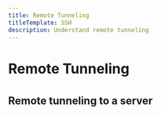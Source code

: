 ```yaml
---
title: Remote Tunneling
titleTemplate: SSH
description: Understand remote tunneling
---
```


<h1>Remote Tunneling</h1>

## Remote tunneling to a server

<style scoped>
h2 {
  margin-top: 36px;
}
</style>
